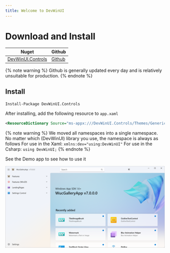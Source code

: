 ```yaml
---
title: Welcome to DevWinUI
---
```


# Download and Install

|Nuget|Github|
|-|-|
|[DevWinUI.Controls](https://www.nuget.org/packages/DevWinUI.Controls/)|[Github](https://github.com/Ghost1372/DevWinUI)


{% note warning %}
Github is generally updated every day and is relatively unsuitable for production.
{% endnote %}

## Install
```
Install-Package DevWinUI.Controls
```

After installing, add the following resource to `app.xaml`

```xml
<ResourceDictionary Source="ms-appx:///DevWinUI.Controls/Themes/Generic.xaml"/>
```

{% note warning %}
We moved all namespaces into a single namespace. No matter which (DevWinUI) library you use, the namespace is always as follows
For use in the Xaml:
`xmlns:dev="using:DevWinUI"`
For use in the Csharp:
`using DevWinUI;`
{% endnote %}


See the Demo app to see how to use it

![GalleryApp](https://raw.githubusercontent.com/ghost1372/DevWinUI-Resources/refs/heads/main/DevWinUI-Docs/GalleryApp.png)
